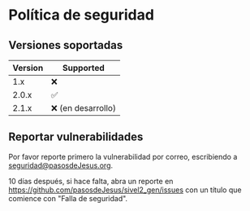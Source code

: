 # Política de seguridad

## Versiones soportadas

| Version | Supported          |
| ------- | ------------------ |
| 1.x     |  :x:               |
| 2.0.x   | :white_check_mark: |
| 2.1.x   | :x: (en desarrollo)|


## Reportar vulnerabilidades

Por favor reporte primero la vulnerabilidad por correo, escribiendo a seguridad@pasosdeJesus.org.

10 días después, si hace falta, abra un reporte en https://github.com/pasosdeJesus/sivel2_gen/issues con un título que comience con "Falla de seguridad".
